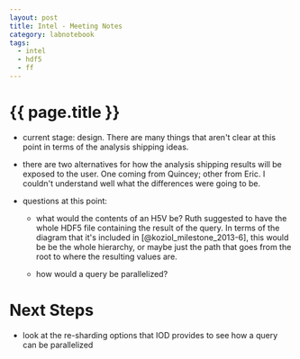 ```yaml
---
layout: post
title: Intel - Meeting Notes
category: labnotebook
tags:
  - intel
  - hdf5
  - ff
---
```


# {{ page.title }}

  - current stage: design. There are many things that aren't clear at this point in terms of the 
    analysis shipping ideas.

  - there are two alternatives for how the analysis shipping results will be exposed to the user. 
    One coming from Quincey; other from Eric. I couldn't understand well what the differences were 
    going to be.

  - questions at this point:

      - what would the contents of an H5V be? Ruth suggested to have the whole HDF5 file containing 
        the result of the query. In terms of the diagram that it's included in 
        [@koziol_milestone_2013-6], this would be be the whole hierarchy, or maybe just the path 
        that goes from the root to where the resulting values are.

      - how would a query be parallelized?

# Next Steps

  - look at the re-sharding options that IOD provides to see how a query can be parallelized
